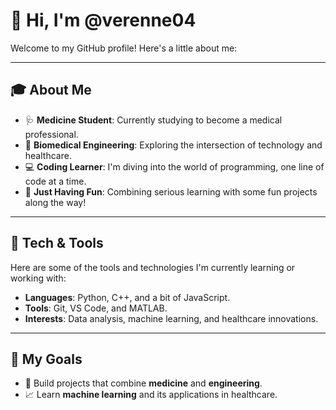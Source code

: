 # 👋 Hi, I'm @verenne04

Welcome to my GitHub profile! Here's a little about me:

---

## 🎓 About Me

- 🩺 **Medicine Student**: Currently studying to become a medical professional.
- 🔬 **Biomedical Engineering**: Exploring the intersection of technology and healthcare.
- 💻 **Coding Learner**: I'm diving into the world of programming, one line of code at a time.
- 🎉 **Just Having Fun**: Combining serious learning with some fun projects along the way!

---

## 🚀 Tech & Tools

Here are some of the tools and technologies I'm currently learning or working with:

- **Languages**: Python, C++, and a bit of JavaScript.
- **Tools**: Git, VS Code, and MATLAB.
- **Interests**: Data analysis, machine learning, and healthcare innovations.

---

## 🌟 My Goals

- 🧠 Build projects that combine **medicine** and **engineering**.
- 📈 Learn **machine learning** and its applications in healthcare.
